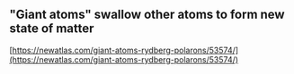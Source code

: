 ## "Giant atoms" swallow other atoms to form new state of matter
  
  [https://newatlas.com/giant-atoms-rydberg-polarons/53574/](https://newatlas.com/giant-atoms-rydberg-polarons/53574/)